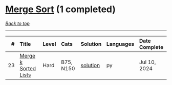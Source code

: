 # [Merge Sort](<https://leetcode.com/tag/Merge-Sort/>) (1 completed)

*[Back to top](<../../README.md>)*

------

|   # | Title                                                                        | Level   | Cats      | Solution                                      | Languages   | Date Complete   |
|----:|:-----------------------------------------------------------------------------|:--------|:----------|:----------------------------------------------|:------------|:----------------|
|  23 | [Merge k Sorted Lists](<https://leetcode.com/problems/merge-k-sorted-lists>) | Hard    | B75, N150 | [solution](<../_23. Merge k Sorted Lists.md>) | py          | Jul 10, 2024    |
